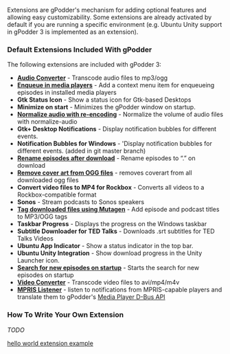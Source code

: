 Extensions are gPodder's mechanism for adding optional features and allowing easy customizability. Some extensions are already activated by default if you are running a specific environment (e.g. Ubuntu Unity support in gPodder 3 is implemented as an extension).

### Default Extensions Included With gPodder

The following extensions are included with gPodder 3:

-   [**Audio Converter**] - Transcode audio files to mp3/ogg
-   [**Enqueue in media players**] - Add a context menu item for enqueueing episodes in installed media players
-   **Gtk Status Icon** - Show a status icon for Gtk-based Desktops
-   **Minimize on start** - Minimizes the gPodder window on startup.
-   [**Normalize audio with re-encoding**] - Normalize the volume of audio files with normalize-audio
-   **Gtk+ Desktop Notifications** - Display notification bubbles for different events.
-   **Notification Bubbles for Windows** - 'Display notification bubbles for different events. (added in git master branch)
-   [**Rename episodes after download**] - Rename episodes to “<Episode Title>.<ext>” on download
-   [**Remove cover art from OGG files**] - removes coverart from all downloaded ogg files
-   **Convert video files to MP4 for Rockbox** - Converts all videos to a Rockbox-compatible format
-   **Sonos** - Stream podcasts to Sonos speakers
-   [**Tag downloaded files using Mutagen**] - Add episode and podcast titles to MP3/OGG tags
-   **Taskbar Progress** - Displays the progress on the Windows taskbar
-   **Subtitle Downloader for TED Talks** - Downloads .srt subtitles for TED Talks Videos
-   **Ubuntu App Indicator** - Show a status indicator in the top bar.
-   **Ubuntu Unity Integration** - Show download progress in the Unity Launcher icon.
-   [**Search for new episodes on startup**] - Starts the search for new episodes on startup
-   [**Video Converter**] - Transcode video files to avi/mp4/m4v
-   [**MPRIS Listener**] - listen to notifications from MPRIS-capable players and translate them to gPodder's [Media Player D-Bus API]

### How To Write Your Own Extension

*TODO*

[hello world extension example]

  [**Audio Converter**]: Extensions/AudioConverter "wikilink"
  [**Enqueue in media players**]: Extensions/EnqueueInMediaplayer "wikilink"
  [**Normalize audio with re-encoding**]: Extensions/NormalizeAudio "wikilink"
  [**Rename episodes after download**]: Extensions/RenameAfterDownload "wikilink"
  [**Remove cover art from OGG files**]: Extensions/RemoveOGGCover "wikilink"
  [**Tag downloaded files using Mutagen**]: Extensions/Tagging "wikilink"
  [**Search for new episodes on startup**]: Extensions/SearchEpisodeOnStartup "wikilink"
  [**Video Converter**]: Extensions/VideoConverter "wikilink"
  [**MPRIS Listener**]: Extensions/MprisListener "wikilink"
  [Media Player D-Bus API]: Media_Player_D-Bus_API "wikilink"
  [hello world extension example]: https://github.com/gpodder/gpodder/blob/master/share/gpodder/examples/hello_world.py